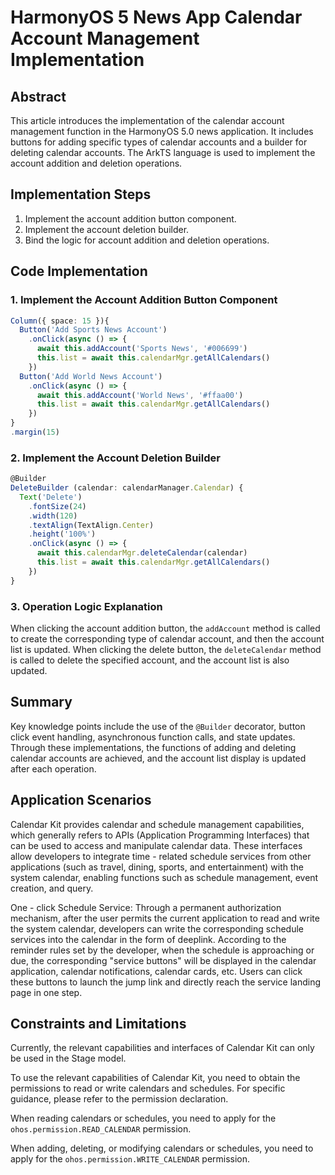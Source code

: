 # HarmonyOS 5 News App Calendar Account Management Implementation

## Abstract
This article introduces the implementation of the calendar account management function in the HarmonyOS 5.0 news application. It includes buttons for adding specific types of calendar accounts and a builder for deleting calendar accounts. The ArkTS language is used to implement the account addition and deletion operations.

## Implementation Steps
1. Implement the account addition button component.
2. Implement the account deletion builder.
3. Bind the logic for account addition and deletion operations.

## Code Implementation
### 1. Implement the Account Addition Button Component
```typescript
Column({ space: 15 }){ 
  Button('Add Sports News Account') 
    .onClick(async () => { 
      await this.addAccount('Sports News', '#006699') 
      this.list = await this.calendarMgr.getAllCalendars() 
    }) 
  Button('Add World News Account') 
    .onClick(async () => { 
      await this.addAccount('World News', '#ffaa00') 
      this.list = await this.calendarMgr.getAllCalendars() 
    }) 
} 
.margin(15) 
```

### 2. Implement the Account Deletion Builder
```typescript
@Builder 
DeleteBuilder (calendar: calendarManager.Calendar) { 
  Text('Delete') 
    .fontSize(24) 
    .width(120) 
    .textAlign(TextAlign.Center) 
    .height('100%') 
    .onClick(async () => { 
      await this.calendarMgr.deleteCalendar(calendar) 
      this.list = await this.calendarMgr.getAllCalendars() 
    }) 
} 
```

### 3. Operation Logic Explanation
When clicking the account addition button, the `addAccount` method is called to create the corresponding type of calendar account, and then the account list is updated. When clicking the delete button, the `deleteCalendar` method is called to delete the specified account, and the account list is also updated.

## Summary
Key knowledge points include the use of the `@Builder` decorator, button click event handling, asynchronous function calls, and state updates. Through these implementations, the functions of adding and deleting calendar accounts are achieved, and the account list display is updated after each operation.

## Application Scenarios
Calendar Kit provides calendar and schedule management capabilities, which generally refers to APIs (Application Programming Interfaces) that can be used to access and manipulate calendar data. These interfaces allow developers to integrate time - related schedule services from other applications (such as travel, dining, sports, and entertainment) with the system calendar, enabling functions such as schedule management, event creation, and query.

One - click Schedule Service: Through a permanent authorization mechanism, after the user permits the current application to read and write the system calendar, developers can write the corresponding schedule services into the calendar in the form of deeplink. According to the reminder rules set by the developer, when the schedule is approaching or due, the corresponding "service buttons" will be displayed in the calendar application, calendar notifications, calendar cards, etc. Users can click these buttons to launch the jump link and directly reach the service landing page in one step.

## Constraints and Limitations
Currently, the relevant capabilities and interfaces of Calendar Kit can only be used in the Stage model.

To use the relevant capabilities of Calendar Kit, you need to obtain the permissions to read or write calendars and schedules. For specific guidance, please refer to the permission declaration.

When reading calendars or schedules, you need to apply for the `ohos.permission.READ_CALENDAR` permission.

When adding, deleting, or modifying calendars or schedules, you need to apply for the `ohos.permission.WRITE_CALENDAR` permission.
